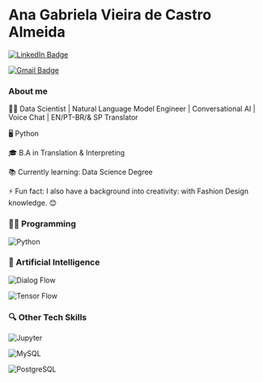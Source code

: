 # Ana Gabriela Vieira de Castro Almeida

[![LinkedIn Badge](https://img.shields.io/badge/LinkedIn-AnaGabriela-blue?style=round&logo=Linkedin&logoColor=white&link=https://www.linkedin.com/in/castroanagabriela/)](https://www.linkedin.com/in/castroanagabriela/)

[![Gmail Badge](https://img.shields.io/badge/-castro.anagabriela@gmail.com-c14438?style=flat-square&logo=Gmail&logoColor=white&link=mailto:castro.anagabriela@gmail.com)](mailto:castro.anagabriela@gmail.com)

### About me

:woman_technologist: Data Scientist | Natural Language Model Engineer | Conversational AI | Voice Chat | EN/PT-BR/& SP Translator 

:desktop_computer: Python

:mortar_board: B.A in Translation & Interpreting 

:books: Currently learning: Data Science Degree

 ⚡ Fun fact: I also have a background into creativity: with Fashion Design knowledge. :blush:


### 👩‍💻 Programming

![Python](https://img.shields.io/badge/Python-3776AB?style=for-the-badge&logo=python&logoColor=white)


### 🤖 Artificial Intelligence

![Dialog Flow](https://img.shields.io/badge/dialogflow-FF9800?style=for-the-badge&logo=dialogflow&logoColor=white)

![Tensor Flow](https://img.shields.io/badge/TensorFlow-FF6F00?style=for-the-badge&logo=tensorflow&logoColor=white)


### :mag: Other Tech Skills

![Jupyter](https://img.shields.io/badge/Jupyter-F37626.svg?&style=for-the-badge&logo=Jupyter&logoColor=white)

![MySQL](https://img.shields.io/badge/MySQL-00000F?style=for-the-badge&logo=mysql&logoColor=white)

![PostgreSQL](https://img.shields.io/badge/PostgreSQL-316192?style=for-the-badge&logo=postgresql&logoColor=white)


<!--
**Ana-Gabriela-Almeida/Ana-Gabriela-Almeida** is a ✨ _special_ ✨ repository because its `README.md` (this file) appears on your GitHub profile.
Here are some ideas to get you started:
- 🔭 I’m currently working on ...
- 🌱 I’m currently learning ...
- 👯 I’m looking to collaborate on ...
- 🤔 I’m looking for help with ...
- 💬 Ask me about ...
- 📫 How to reach me: ...
- 😄 Pronouns: ...
- ⚡ Fun fact: ...
-->
